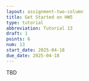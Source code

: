 ```yaml
---
layout: assignment-two-column
title: Get Started on HW5
type: tutorial
abbreviation: Tutorial 13
draft: 1
points: 6
num: 13
start_date: 2025-04-18
due_date: 2025-04-18
---
```


TBD